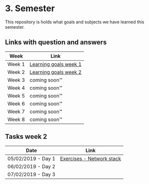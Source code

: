 # 3. Semester

This repository is holds what goals and subjects we have learned this semester.

## Links with question and answers

Week | Link
------------ | -------------
Week 1 | [Learning goals week 1](https://docs.google.com/document/d/1etT92-0bXD3uoesTnwRVypJMhBDCgJrX_K-9hf4_ebY/edit#)
Week 2 | [Learning goals week 2](https://docs.google.com/document/d/1L5ckn0d99AVFmbYcA9ZwujZXHER7-56Sr1pDSqKbaf4/edit?usp=sharing)
Week 3 | coming soon™
Week 4 | coming soon™
Week 5 | coming soon™
Week 6 | coming soon™
Week 7 | coming soon™
Week 8 | coming soon™

## Tasks week 2

Date|Link
------------ | ------------- 
05/02/2019 - Day 1 | [Exercises - Network stack](https://docs.google.com/document/d/1_JV7ePLSpxGAd9KqauESTYbdR13LuafNKiFN0RX0v8w/edit?usp=sharing)
06/02/2019 - Day 2 | []()
07/02/2019 - Day 3 | []()

